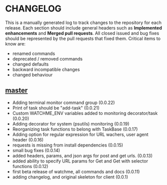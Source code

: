 # CHANGELOG

This is a manually generated log to track changes to the repository for each release. 
Each section should include general headers such as **Implemented enhancements** 
and **Merged pull requests**. All closed issued and bug fixes should be 
represented by the pull requests that fixed them.
Critical items to know are:

 - renamed commands
 - deprecated / removed commands
 - changed defaults
 - backward incompatible changes
 - changed behaviour

## [master](https://github.com/vsoch/watchme/tree/master)
 - Adding terminal monitor command group (0.0.22)
 - Print of task should be "add-task" (0.0.21)
 - Custom WATCHME_ENV variables added to monitoring decorator/task (0.0.20)
 - Adding decorator for system (psutils) monitoring (0.0.19)
 - Reorganizing task functions to belong with TaskBase (0.0.17)
 - Adding option for regular expression for URL wachers, user agent header (0.0.16)
 - requests is missing from install dependencies (0.0.15)
 - small bug fixes (0.0.14)
 - added headers, params, and json args for post and get urls. (0.0.13)
 - added ability to specify URL params for Get and Get with selector functions (0.0.12)
 - first beta release of watchme, all commands and docs (0.0.11)
 - adding changelog, and original skeleton for client  (0.0.1)
